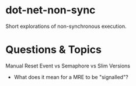 # dot-net-non-sync

Short explorations of non-synchronous execution.

# Questions & Topics

Manual Reset Event vs Semaphore vs Slim Versions
- What does it mean for a MRE to be "signalled"?


